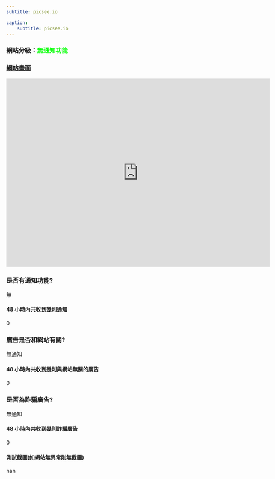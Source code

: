 ```yaml
---
subtitle: picsee.io

caption:
	subtitle: picsee.io
---
```


<h3>網站分級：<font color="#00FF00">無通知功能</font></h3>

### [網站畫面](picsee.io)
<embed src="https://web.archive.org/web/picsee.io" style="width:700px; height: 500px;">

### 是否有通知功能?
無

#### 48 小時內共收到幾則通知
0

### 廣告是否和網站有關?
無通知

#### 48 小時內共收到幾則與網站無關的廣告
0

### 是否為詐騙廣告?
無通知

#### 48 小時內共收到幾則詐騙廣告
0

#### 測試截圖(如網站無異常則無截圖)
nan

